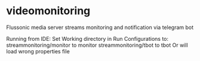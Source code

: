 # videomonitoring
Flussonic media server streams monitoring and notification via telegram bot

Running from IDE:
Set Working directory in Run Configurations to:
streammonitoring/monitor to monitor
streammonitoring/tbot to tbot
Or will load wrong properties file 

